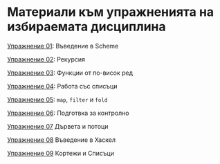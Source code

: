 # Материали към упражненията на избираемата дисциплина

[Упражнение 01](./01-scheme-intro/): Въведение в Scheme

[Упражнение 02](./02-scheme-recursion/): Рекурсия

[Упражнение 03](./03-scheme-higher-order-functions/): Функции от по-висок ред

[Упражнение 04](./04-scheme-lists/): Работа със списъци

[Упражнение 05](./05-scheme-map-filter-fold/): `map`, `filter` и `fold`

[Упражнение 06](./06-scheme-additional-exercises/): Подготвка за контролно

[Упражнение 07](./07-scheme-trees-streams/) Дървета и потоци

[Упражнение 08](./08-haskell-intro/) Въведение в Хаскел

[Упражнение 09](./09-haskell-tuples-lists/) Кортежи и Списъци
